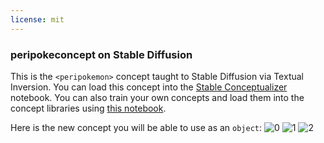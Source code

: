 ```yaml
---
license: mit
---
```

### peripokeconcept on Stable Diffusion
This is the `<peripokemon>` concept taught to Stable Diffusion via Textual Inversion. You can load this concept into the [Stable Conceptualizer](https://colab.research.google.com/github/huggingface/notebooks/blob/main/diffusers/stable_conceptualizer_inference.ipynb) notebook. You can also train your own concepts and load them into the concept libraries using [this notebook](https://colab.research.google.com/github/huggingface/notebooks/blob/main/diffusers/sd_textual_inversion_training.ipynb).

Here is the new concept you will be able to use as an `object`:
![<peripokemon> 0](https://huggingface.co/sd-concepts-library/peripokeconcept/resolve/main/concept_images/1.jpeg)
![<peripokemon> 1](https://huggingface.co/sd-concepts-library/peripokeconcept/resolve/main/concept_images/2.jpeg)
![<peripokemon> 2](https://huggingface.co/sd-concepts-library/peripokeconcept/resolve/main/concept_images/3.jpeg)

